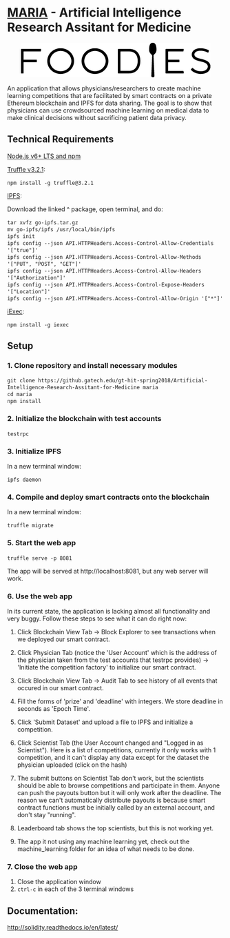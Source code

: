 # [MARIA](https://drive.google.com/open?id=1jz1hjcnPLtWfOzVeis9c07rZ7M220D48) - Artificial Intelligence Research Assitant for Medicine

<p align="center">
  <img src="./logo.png" alt="MARIA Logo"/>
</p>

An application that allows physicians/researchers to create machine learning competitions that are facilitated by smart contracts on a private Ethereum blockchain and IPFS for data sharing. The goal is to show that physicians can use crowdsourced machine learning on medical data to make clinical decisions without sacrificing patient data privacy.


## Technical Requirements

[Node.js v6+ LTS and npm](https://nodejs.org/en/)

[Truffle v3.2.1](http://truffleframework.com/):

```
npm install -g truffle@3.2.1
```

[IPFS](https://ipfs.io/docs/install/):

Download the linked ^ package, open terminal, and do:

```
tar xvfz go-ipfs.tar.gz
mv go-ipfs/ipfs /usr/local/bin/ipfs
ipfs init
ipfs config --json API.HTTPHeaders.Access-Control-Allow-Credentials '["true"]'
ipfs config --json API.HTTPHeaders.Access-Control-Allow-Methods '["PUT", "POST", "GET"]'
ipfs config --json API.HTTPHeaders.Access-Control-Allow-Headers '["Authorization"]'
ipfs config --json API.HTTPHeaders.Access-Control-Expose-Headers '["Location"]'
ipfs config --json API.HTTPHeaders.Access-Control-Allow-Origin '["*"]'
```

[iExec](https://iex.ec/):
```
npm install -g iexec
```

## Setup

### 1. Clone repository and install necessary modules
```
git clone https://github.gatech.edu/gt-hit-spring2018/Artificial-Intelligence-Research-Assitant-for-Medicine maria
cd maria
npm install
```
### 2. Initialize the blockchain with test accounts
```
testrpc
```
### 3. Initialize IPFS
In a new terminal window:
```
ipfs daemon
```
### 4. Compile and deploy smart contracts onto the blockchain
In a new terminal window:
```
truffle migrate
```
### 5. Start the web app
```
truffle serve -p 8081
```  
The app will be served at http://localhost:8081, but any web server will work.
    
### 6. Use the web app
In its current state, the application is lacking almost all functionality and very buggy.
Follow these steps to see what it can do right now:

1. Click Blockchain View Tab -> Block Explorer to see transactions when we deployed our smart contract.
    
2. Click Physician Tab (notice the 'User Account' which is the address of the physician taken from the
test accounts that testrpc provides) -> 'Initiate the competition factory' to initialize our smart contract.
    
3. Click Blockchain View Tab -> Audit Tab to see history of all events that occured in our smart contract.
    
4. Fill the forms of 'prize' and 'deadline' with integers. We store deadline in seconds as 'Epoch Time'.
    
5. Click 'Submit Dataset' and upload a file to IPFS and initialize a competition.
    
6. Click Scientist Tab (the User Account changed and "Logged in as Scientist"). Here is a list of 
competitions, currently it only works with 1 competition, and it can't display any data except 
for the dataset the physician uploaded (click on the hash)
    
7. The submit buttons on Scientist Tab don't work, but the scientists should be able to browse 
competitions and participate in them. Anyone can push the payouts button but it will only work after
the deadline. The reason we can't automatically distribute payouts is because smart contract functions
must be initially called by an external account, and don't stay "running".
    
8. Leaderboard tab shows the top scientists, but this is not working yet.
    
9. The app it not using any machine learning yet, check out the machine_learning folder for an idea
of what needs to be done.

### 7. Close the web app

1. Close the application window
2. ```ctrl-c``` in each of the 3 terminal windows


##  Documentation:

http://solidity.readthedocs.io/en/latest/
